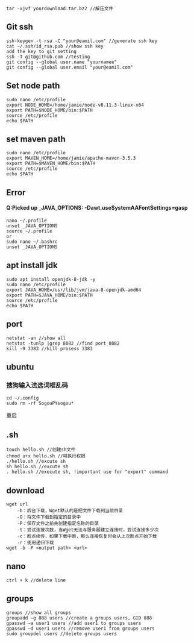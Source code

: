 ```
tar -xjvf yourdownload.tar.bz2 //解压文件
```

## Git ssh
```
ssh-keygen -t rsa -C "your@eamil.com" //generate ssh key
cat ~/.ssh/id_rsa.pub //show ssh key
add the key to git setting
ssh -T git@github.com //testing
git config --global user.name "yournamee"
git config --global user.email "your@eamil.com"
```

## Set node path
```
sudo nano /etc/profile
export NODE_HOME=/home/jamie/node-v8.11.3-linux-x64
export PATH=$NODE_HOME/bin:$PATH
source /etc/profile
echo $PATH
```

## set maven path
```
sudo nano /etc/profile
export MAVEN_HOME=/home/jamie/apache-maven-3.5.3
export PATH=$MAVEN_HOME/bin:$PATH
source /etc/profile
echo $PATH
```

## Error
#### Q:Picked up _JAVA_OPTIONS: -Dawt.useSystemAAFontSettings=gasp
```
nano ~/.profile
unset _JAVA_OPTIONS
source ~/.profile
or
sudo nano ~/.bashrc
unset _JAVA_OPTIONS
```

## apt install jdk
```
sudo apt install openjdk-8-jdk -y
sudo nano /etc/profile
export JAVA_HOME=/usr/lib/jvm/java-8-openjdk-amd64
export PATH=$JAVA_HOME/bin:$PATH
source /etc/profile
echo $PATH
```

## port
```
netstat -an //show all
netstat -tunlp |grep 8082 //find port 8082
kill -9 3383 //kill prosess 3383
```

## ubuntu
### 搜狗输入法选词框乱码
```
cd ~/.config
sudo rm -rf SogouPYsogou*
```
重启

## .sh
```
touch hello.sh //创建sh文件
chmod u+x hello.sh //可执行权限
./hello.sh //excute sh
sh hello.sh //excute sh
. hello.sh //execute sh, !important use for "export" command
```

## download
```
wget url
    -b：后台下载，Wget默认的是把文件下载到当前目录
    -O：将文件下载到指定的目录中
    -P：保存文件之前先创建指定名称的目录
    -t：尝试连接次数，当Wget无法与服务器建立连接时，尝试连接多少次
    -c：断点续传，如果下载中断，那么连接恢复时会从上次断点开始下载
    -r：使用递归下载
wget -b -P <output path> <url>
```

## nano
```
ctrl + k //delete line
```

## groups
```
groups //show all groups
groupadd –g 888 users //create a groups users, GID 888
gpasswd –a user1 users //add user1 to groups users
gpasswd –d user1 users //remove user1 from groups users
sudo groupdel users //delete groups users
```
